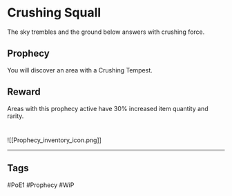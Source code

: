# Crushing Squall
The sky trembles and the ground below answers with crushing force.
## Prophecy
You will discover an area with a Crushing Tempest.
## Reward
Areas with this prophecy active have 30% increased item quantity and rarity.

#
![[Prophecy_inventory_icon.png]]

---
## Tags
#PoE1 
#Prophecy
#WiP 
